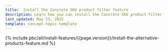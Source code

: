 ```yaml
---
title:  Install the Сoncrete SKU product filter feature 
description: Learn how you can install the Concrete SKU product filter feature.
last_updated: May 23, 2025
template: concept-topic-template
---
```


{% include pbc/all/install-features/{{page.version}}/install-the-alternative-products-feature.md %} <!-- To edit, see /_includes/pbc/all/install-features/202505.0/install-the-concrete-sku-filter-feature.md -->
